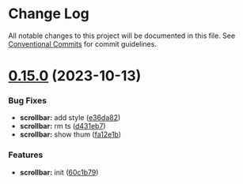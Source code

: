 # Change Log

All notable changes to this project will be documented in this file.
See [Conventional Commits](https://conventionalcommits.org) for commit guidelines.

# [0.15.0](https://github.com/koory1st/svelement-ui/compare/v0.14.4...v0.15.0) (2023-10-13)

### Bug Fixes

* **scrollbar:** add style ([e36da82](https://github.com/koory1st/svelement-ui/commit/e36da82630e616703d21d072d535d54da3078baf))
* **scrollbar:** rm ts ([d431eb7](https://github.com/koory1st/svelement-ui/commit/d431eb7336330b692e02ef8461cf17f66c179914))
* **scrollbar:** show thum ([fa12e1b](https://github.com/koory1st/svelement-ui/commit/fa12e1b18e71a3d7c7bb24a82065a1382a8fe2d3))

### Features

* **scrollbar:** init ([60c1b79](https://github.com/koory1st/svelement-ui/commit/60c1b79724ae9afd869dc6c8d5b13a003ba196c0))
